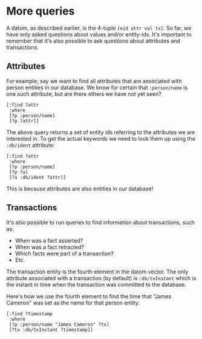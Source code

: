 # More queries

A datom, as described earlier, is the 4-tuple `[eid attr val tx]`. So far, we have only asked questions about values and/or entity-ids. It's important to remember that it's also possible to ask questions about attributes and transactions.

## Attributes 

For example, say we want to find all attributes that are associated with person entities in our database. We know for certain that `:person/name` is one such attribute, but are there others we have not yet seen?

    [:find ?attr
     :where 
     [?p :person/name]
     [?p ?attr]]

The above query returns a set of entity ids referring to the attributes we are interested in. To get the actual keywords we need to look them up using the `:db/ident` attribute:

    [:find ?attr
     :where
     [?p :person/name]
     [?p ?a]
     [?a :db/ident ?attr]]

This is because attributes are also entities in our database!

## Transactions

It's also possible to run queries to find information about transactions, such as:

* When was a fact asserted?
* When was a fact retracted?
* Which facts were part of a transaction?
* Etc.

The transaction entity is the fourth element in the datom vector. The only attribute associated with a transaction (by default) is `:db/txInstant` which is the instant in time when the transaction was committed to the database.

Here's how we use the fourth element to find the time that "James Cameron" was set as the name for that person entity:

    [:find ?timestamp
     :where
     [?p :person/name "James Cameron" ?tx]
     [?tx :db/txInstant ?timestamp]]
     
